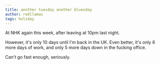 ```yaml
---
title: another tuesday another bluesday
author: redllamas
tags: holiday
---
```


At NHK again this week, after leaving at 10pm last night.

However, it's only 10 days until I'm back in the UK.
Even better, it's only 6 more days of work, and only 5 more days down in the fucking office.

Can't go fast enough, seriously.

